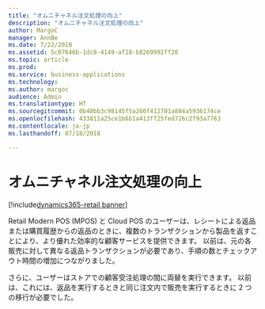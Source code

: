 ```yaml
---
title: "オムニチャネル注文処理の向上"
description: "オムニチャネル注文処理の向上"
author: MargoC
manager: AnnBe
ms.date: 7/22/2018
ms.assetid: 5c07646b-1dc8-4149-af28-b8269992ff26
ms.topic: article
ms.prod: 
ms.service: business-applications
ms.technology: 
ms.author: margoc
audience: Admin
ms.translationtype: HT
ms.sourcegitcommit: 0b40bb3c98145f5a260f412701a884a5936174ce
ms.openlocfilehash: 433811a25ce1b6b1a413ff25fed726c2f93a7763
ms.contentlocale: ja-jp
ms.lasthandoff: 07/18/2018

---
```

#  <a name="improved-omni-channel-order-processing"></a>オムニチャネル注文処理の向上

[!include[dynamics365-retail banner](../includes/dynamics365-retail.md)]




Retail Modern POS (MPOS) と Cloud POS のユーザーは、レシートによる返品または購買履歴からの返品のときに、複数のトランザクションから製品を返すことにより、より優れた効率的な顧客サービスを提供できます。 以前は、元の各販売に対して異なる返品トランザクションが必要であり、手順の数とチェックアウト時間の増加につながりました。

さらに、ユーザーはストアでの顧客受注処理の間に両替を実行できます。 以前は、これには、返品を実行するときと同じ注文内で販売を実行するときに 2 つの移行が必要でした。

